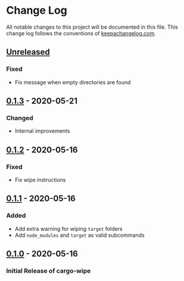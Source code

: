 # Change Log

All notable changes to this project will be documented in this
file. This change log follows the conventions of
[keepachangelog.com](http://keepachangelog.com/).

## [Unreleased]
### Fixed
- Fix message when empty directories are found

## [0.1.3] - 2020-05-21
### Changed
- Internal improvements

## [0.1.2] - 2020-05-16
### Fixed
- Fix wipe instructions

## [0.1.1] - 2020-05-16
### Added
- Add extra warning for wiping `target` folders
- Add `node_modules` and `target` as valid subcommands

## [0.1.0] - 2020-05-16
### Initial Release of cargo-wipe

[unreleased]: https://github.com/mihai-dinculescu/cargo-wipe
[0.1.3]: https://github.com/mihai-dinculescu/cargo-wipe/tree/v0.1.3
[0.1.2]: https://github.com/mihai-dinculescu/cargo-wipe/tree/v0.1.2
[0.1.1]: https://github.com/mihai-dinculescu/cargo-wipe/tree/v0.1.1
[0.1.0]: https://github.com/mihai-dinculescu/cargo-wipe/tree/v0.1.0
